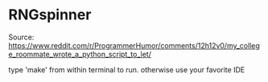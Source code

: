 # RNGspinner
Source: https://www.reddit.com/r/ProgrammerHumor/comments/12h12v0/my_college_roommate_wrote_a_python_script_to_let/

type 'make' from within terminal to run. otherwise use your favorite IDE